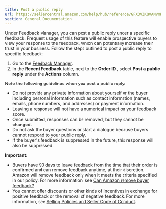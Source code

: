 ```yaml
---
title: Post a public reply
url: https://sellercentral.amazon.com/help/hub/reference/GFX3VZKQVANVXRRB
section: General Documentation
---
```


Under Feedback Manager, you can post a public reply under a specific feedback.
Frequent usage of this feature will enable prospective buyers to view your
response to the feedback, which can potentially increase their trust in your
business. Follow the steps outlined to post a public reply to specific
feedback:  

  1. Go to the [Feedback Manager](https://sellercentral.amazon.com/feedback-manager/index.html#/). 
  2. In the **Recent Feedback** table, next to the **Order ID** , select **Post a public reply** under the **Actions** column. 

Note the following guidelines when you post a public reply:

  * Do not provide any private information about yourself or the buyer including personal information such as contact information (names, emails, phone numbers, and addresses) or payment information.
  * Leaving a response will not have a numerical impact on your feedback score.
  * Once submitted, responses can be removed, but they cannot be changed.
  * Do not ask the buyer questions or start a dialogue because buyers cannot respond to your public reply.
  * If the buyer's feedback is suppressed in the future, this response will also be suppressed.

**Important:**

  * Buyers have 90 days to leave feedback from the time that their order is confirmed and can remove feedback anytime, at their discretion. Amazon will remove feedback only when it meets the criteria specified in our policy. For more information, see [Can Amazon remove buyer feedback?](/gp/help/G20231)
  * You cannot offer discounts or other kinds of incentives in exchange for positive feedback or the removal of negative feedback. For more information, see [Selling Policies and Seller Code of Conduct](/gp/help/G1801).


